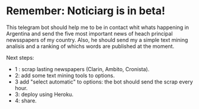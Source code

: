 # Remember: Noticiarg  is in beta!

This telegram bot should help me to be in contact whit whats happening in Argentina and send the five most important news of heach principal newsspapers of my country. Also, he should send my a simple text mining analisis and a ranking of whichs words are published at the moment.

Next steps:
 - 1 : scrap lasting newspapers (Clarin, Ambito, Cronista).
 - 2:  add some text mining tools to options.
 - 3   add "select automatic" to options: the bot should send the scrap every hour.
 - 3:  deploy using Heroku.
 - 4:  share.
